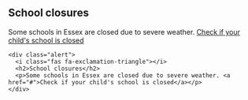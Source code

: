 <div class="alert">
  <i class="fas fa-exclamation-triangle"></i>
  <h2>School closures</h2>
  <p>Some schools in Essex are closed due to severe weather. <a href="#">Check if your child's school is closed</a></p>
</div>

    <div class="alert">
      <i class="fas fa-exclamation-triangle"></i>
      <h2>School closures</h2>
      <p>Some schools in Essex are closed due to severe weather. <a href="#">Check if your child's school is closed</a></p>
    </div>

